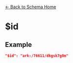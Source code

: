 ---
---

<br>

[← Back to Schema Home](./) 

# $id

<template>
    <div v-if="this.citation.$id" id = "container">
      <p class="larger-text">{{this.citation.$id.description}}</p>
      <p >Expected Type: <strong>{{this.citation.$id.type}}</strong></p>
    </div>
</template>

<script>
import axios from 'axios'


export default {

    data() {
        return {
          schema: [],
          citation: [],
          endpoints: [],
          filterTagging: [],
          documentationHealth: [],
          relatedResources: [],
          peopleLifecycle: [],
        }
    },
    methods: {
        whatsUp(){
          console.log(this.citation)
        }
    },
    computed: {
        data() {
            return this.$page.frontmatter
        }
    },
    created() {
        //returns a promise
        axios.get("https://raw.githubusercontent.com/bplmaps/data-description-schema/master/schema.json")
            .then(response => {
                this.schema = response.data.properties
                this.citation = response.data.properties.citation.properties
                this.endpoints = response.data.properties.endpoints
                this.filterTagging = response.data.properties.filterTagging.properties
                this.documentationHealth = response.data.properties.documentationHealth.properties
                this.relatedResources = response.data.properties.relatedResources.properties
                this.peopleLifecycle = response.data.properties.peopleLifecycle.properties
            }).catch(err => {
                console.log(err)
            })
    }
}
</script>

<style lang="stylus">

table#property-table
  width:100%

p.larger-text
  font-size 120%

</style>

## Example 

``` json
"$id": "ark:/76611/dkgsk7g8m"
```